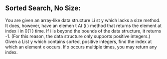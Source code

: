 ## Sorted Search, No Size:  
You are given an array-like data structure Li st y which lacks a size method. It does, however, have an elemen t At (i ) method that returns the element at index i in 0(1 ) time. If i is beyond the bounds of the data structure, it returns -1. (For this reason, the data structure only supports positive integers.) Given a List y which contains sorted, positive integers, find the index at which an element x occurs. If x occurs multiple times, you may return any index. 